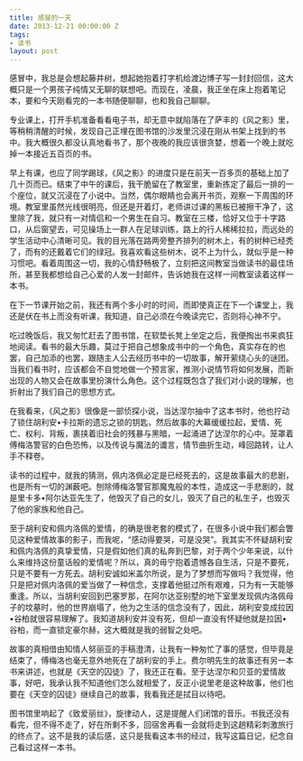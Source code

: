 ```yaml
---
title: 感冒的一天
date: 2013-12-21 00:00:00 Z
tags:
- 读书
layout: post
---
```


感冒中，我总是会想起藤井树，想起她抱着打字机给渡边博子写一封封回信，这大概只是一个男孩子纯情又无聊的联想吧。而现在，凌晨，我正坐在床上抱着笔记本，要和今天刚看完的一本书随便聊聊，也和我自己聊聊。

专业课上，打开手机准备看看电子书，却无意中就陷落在了萨丰的《风之影》里，等稍稍清醒的时候，发现自己正埋在图书馆的沙发里沉浸在刚从书架上找到的书中。我大概很久都没认真地看书了，那个夜晚的我应该很贪婪，想着一个晚上就吃掉一本接近五百页的书。

早上有课，也应了同学踢球，《风之影》的进度只是在前天一百多页的基础上加了几十页而已。结束了中午的课后，我干脆留在了教室里，重新拣定了最后一排的一个座位，就又沉浸在了小说中。当然，偶尔眼睛也会离开书页，观察一下周围的环境。教室里虽然光线很明亮，但还是开着灯，老师讲过课的黑板已被擦干净了，这里除了我，就只有一对情侣和一个男生在自习。教室在三楼，恰好又位于十字路口，从后窗望去，可见操场上一群人在足球训练，路上的行人稀稀拉拉，而远处的学生活动中心清晰可见。我的目光落在路两旁整齐排列的树木上，有的树种已经秃了，而有的还戴着它们的绿冠。我喜欢看这些树木，说不上为什么，就似乎是一种习惯吧。看着周围这一切，我的心情舒畅极了，立刻把这间教室当做读书的最佳场所，甚至我都想给自己心爱的人发一封邮件，告诉她我在这样一间教室读着这样一本书。

在下一节课开始之前，我还有两个多小时的时间，而即使真正在下一个课堂上，我还是伏在书上而没有听课，我知道，自己必须在今晚读完它，否则将心神不宁。

吃过晚饭后，我又匆忙赶去了图书馆，在软垫长凳上坐定之后，我便掏出书来疯狂地阅读。看书的最大乐趣，莫过于把自己想象成书中的一个角色，真实存在的也罢，自己加添的也罢，跟随主人公去经历书中的一切故事，解开萦绕心头的谜团。当我们看书时，应该都会不自觉地做一个预言家，推测小说情节将如何发展，而新出现的人物又会在故事里扮演什么角色。这个过程既包含了我们对小说的理解，也折射出了我们自己的思想方式。

在我看来，《风之影》很像是一部侦探小说，当达涅尔抽中了这本书时，他也拧动了锁住胡利安•卡拉斯的遗忘之锁的钥匙，然后故事的大幕缓缓拉起，爱情、死亡、权利、背叛，裹挟着旧社会的残暴与黑暗，一起涌进了达涅尔的心中。笼罩着傅梅洛警官的白色恐怖，以及传说与魔法的谶言，情节曲折生动，峰回路转，让人手不释卷。

读书的过程中，就我的猜测，佩内洛佩必定是已经死去的，这是故事最大的悲剧，也是所有一切的渊薮吧。刨除傅梅洛警官那魔鬼般的本性，造成这一手悲剧的，就是里卡多•阿尔达亚先生了，他毁灭了自己的女儿，毁灭了自己的私生子，也毁灭了他的家族和他自己。

至于胡利安和佩内洛佩的爱情，的确是很老套的模式了，在很多小说中我们都会瞥见这种爱情故事的影子，而我呢，“感动得要哭，可是没哭”。我其实不怀疑胡利安和佩内洛佩的真挚爱情，只是假如他们真的私奔到巴黎，对于两个少年来说，以什么来维持这份童话般的爱情呢？所以，真的毋宁抱着遗憾各自生活，只是不要死，只是不要有一方死去。胡利安诚如米盖尔所说，是为了梦想而写做吗？我觉得，他只是把对佩内洛佩的爱当做了一种信念，支撑着他挺过所有艰难，只为有一天能够重逢。所以，当胡利安回到巴塞罗那，在阿尔达亚别墅的地下室里发现佩内洛佩母子的坟墓时，他的世界崩塌了，他为之生活的信念没有了，因此，胡利安变成拉因•谷柏就很容易理解了。我知道胡利安并没有死，但却一直没有怀疑他就是拉因•谷柏，而一直锁定豪尔赫，这大概就是我的弱智之处吧。

故事的真相借由知情人努丽亚的手稿澄清，让我有一种匆忙了事的感觉，但毕竟是结束了，傅梅洛也毫无意外地死在了胡利安的手上。费尔明先生的故事还有另一本书来讲述，也就是《天空的囚徒》了，我还正在看。至于达涅尔和贝亚的爱情故事，好吧，我承认我不知道他们怎么就相爱了，反正小说里老是这种故事，他们也要在《天空的囚徒》继续自己的故事，我看我还是拭目以待吧。

图书馆里响起了《致爱丽丝》，旋律动人，这是提醒人们闭馆的音乐。书我还没有看完，但不得不走了，好在所剩不多，回宿舍再看一会就将走到这趟精彩刺激旅行的终点了。这不是我的读后感，这只是我看这本书的经过，我写这篇日记，纪念自己看过这样一本书。
